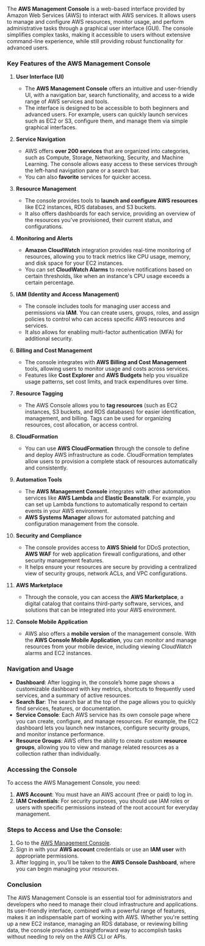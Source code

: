 The **AWS Management Console** is a web-based interface provided by Amazon Web Services (AWS) to interact with AWS services. It allows users to manage and configure AWS resources, monitor usage, and perform administrative tasks through a graphical user interface (GUI). The console simplifies complex tasks, making it accessible to users without extensive command-line experience, while still providing robust functionality for advanced users.

### Key Features of the AWS Management Console

1. **User Interface (UI)**
   - The **AWS Management Console** offers an intuitive and user-friendly UI, with a navigation bar, search functionality, and access to a wide range of AWS services and tools.
   - The interface is designed to be accessible to both beginners and advanced users. For example, users can quickly launch services such as EC2 or S3, configure them, and manage them via simple graphical interfaces.
  
2. **Service Navigation**
   - AWS offers **over 200 services** that are organized into categories, such as Compute, Storage, Networking, Security, and Machine Learning. The console allows easy access to these services through the left-hand navigation pane or a search bar.
   - You can also **favorite** services for quicker access.

3. **Resource Management**
   - The console provides tools to **launch and configure AWS resources** like EC2 instances, RDS databases, and S3 buckets.
   - It also offers dashboards for each service, providing an overview of the resources you’ve provisioned, their current status, and configurations.
  
4. **Monitoring and Alerts**
   - **Amazon CloudWatch** integration provides real-time monitoring of resources, allowing you to track metrics like CPU usage, memory, and disk space for your EC2 instances.
   - You can set **CloudWatch Alarms** to receive notifications based on certain thresholds, like when an instance's CPU usage exceeds a certain percentage.
  
5. **IAM (Identity and Access Management)**
   - The console includes tools for managing user access and permissions via **IAM**. You can create users, groups, roles, and assign policies to control who can access specific AWS resources and services.
   - It also allows for enabling multi-factor authentication (MFA) for additional security.

6. **Billing and Cost Management**
   - The console integrates with **AWS Billing and Cost Management** tools, allowing users to monitor usage and costs across services.
   - Features like **Cost Explorer** and **AWS Budgets** help you visualize usage patterns, set cost limits, and track expenditures over time.

7. **Resource Tagging**
   - The AWS Console allows you to **tag resources** (such as EC2 instances, S3 buckets, and RDS databases) for easier identification, management, and billing. Tags can be used for organizing resources, cost allocation, or access control.
   
8. **CloudFormation**
   - You can use **AWS CloudFormation** through the console to define and deploy AWS infrastructure as code. CloudFormation templates allow users to provision a complete stack of resources automatically and consistently.

9. **Automation Tools**
   - The **AWS Management Console** integrates with other automation services like **AWS Lambda** and **Elastic Beanstalk**. For example, you can set up Lambda functions to automatically respond to certain events in your AWS environment.
   - **AWS Systems Manager** allows for automated patching and configuration management from the console.

10. **Security and Compliance**
    - The console provides access to **AWS Shield** for DDoS protection, **AWS WAF** for web application firewall configurations, and other security management features.
    - It helps ensure your resources are secure by providing a centralized view of security groups, network ACLs, and VPC configurations.

11. **AWS Marketplace**
    - Through the console, you can access the **AWS Marketplace**, a digital catalog that contains third-party software, services, and solutions that can be integrated into your AWS environment.

12. **Console Mobile Application**
    - AWS also offers a **mobile version** of the management console. With the **AWS Console Mobile Application**, you can monitor and manage resources from your mobile device, including viewing CloudWatch alarms and EC2 instances.

### Navigation and Usage

- **Dashboard**: After logging in, the console’s home page shows a customizable dashboard with key metrics, shortcuts to frequently used services, and a summary of active resources.
- **Search Bar**: The search bar at the top of the page allows you to quickly find services, features, or documentation.
- **Service Console**: Each AWS service has its own console page where you can create, configure, and manage resources. For example, the EC2 dashboard lets you launch new instances, configure security groups, and monitor instance performance.
- **Resource Groups**: AWS offers the ability to create custom **resource groups**, allowing you to view and manage related resources as a collection rather than individually.

### Accessing the Console

To access the AWS Management Console, you need:
1. **AWS Account**: You must have an AWS account (free or paid) to log in.
2. **IAM Credentials**: For security purposes, you should use IAM roles or users with specific permissions instead of the root account for everyday management.

### Steps to Access and Use the Console:
1. Go to the [AWS Management Console](https://aws.amazon.com/console/).
2. Sign in with your **AWS account** credentials or use an **IAM user** with appropriate permissions.
3. After logging in, you’ll be taken to the **AWS Console Dashboard**, where you can begin managing your resources.

### Conclusion

The AWS Management Console is an essential tool for administrators and developers who need to manage their cloud infrastructure and applications. Its user-friendly interface, combined with a powerful range of features, makes it an indispensable part of working with AWS. Whether you're setting up a new EC2 instance, managing an RDS database, or reviewing billing data, the console provides a straightforward way to accomplish tasks without needing to rely on the AWS CLI or APIs.
